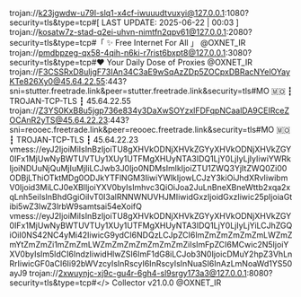 trojan://k23jgwdw-u79l-slq1-x4cf-iwuuudtvuxyi@127.0.0.1:1080?security=tls&type=tcp#[ LAST UPDATE: 2025-06-22 | 00:03 ]
trojan://kosatw7z-stad-q2ei-uhvn-nimtfn2qpv61@127.0.0.1:2080?security=tls&type=tcp#「 ✨ Free Internet For All 」 @OXNET_IR
trojan://pmdbpzeg-qx58-4qih-n6ki-r7rist6bxpt8@127.0.0.1:3080?security=tls&type=tcp#❤️ Your Daily Dose of Proxies @OXNET_IR
trojan://F3CSSRxD8uljgF73IAn34C3aE9wSqAzZDp5ZOCpxDBRacNYelOYayKTe826Xy0@45.64.22.55:443?sni=stutter.freetrade.link&peer=stutter.freetrade.link&security=tls#MO 🇲🇴 ┇ TROJAN-TCP-TLS ┇ 45.64.22.55
trojan://Z3YS0KxB8u5jgp736e834y3DaXwSOYzxlFDFqpNCaalDA9CEIRceZOCAnR2yTS@45.64.22.23:443?sni=reooec.freetrade.link&peer=reooec.freetrade.link&security=tls#MO 🇲🇴 ┇ TROJAN-TCP-TLS ┇ 45.64.22.23
vmess://eyJ2IjoiMiIsInBzIjoiTU8gXHVkODNjXHVkZGYyXHVkODNjXHVkZGY0IFx1MjUwNyBWTUVTUy1XUy1UTFMgXHUyNTA3IDQ1LjY0LjIyLjIyIiwiYWRkIjoiNDUuNjQuMjIuMjIiLCJwb3J0Ijo0NDMsImlkIjoiZTU1ZWQ3YjItZWQ0Zi00ODBjLThiOTktMDg0ODJkYTFlNGM3IiwiYWlkIjowLCJzY3kiOiJhdXRvIiwibmV0Ijoid3MiLCJ0eXBlIjoiYXV0byIsImhvc3QiOiJoa2JuLnBneXBneWttb2xqa2xqLnh5eiIsInBhdGgiOiIvT0I3alRNNWNUVHJMIiwidGxzIjoidGxzIiwic25pIjoiaGtibi5wZ3lwZ3lrbW9samtsai54eXoifQ
vmess://eyJ2IjoiMiIsInBzIjoiTU8gXHVkODNjXHVkZGYyXHVkODNjXHVkZGY0IFx1MjUwNyBWTUVTUy1XUy1UTFMgXHUyNTA3IDQ1LjY0LjIyLjYiLCJhZGQiOiI0NS42NC4yMi42IiwicG9ydCI6NDQzLCJpZCI6ImZmZmZmZmZmLWZmZmYtZmZmZi1mZmZmLWZmZmZmZmZmZmZmZiIsImFpZCI6MCwic2N5IjoiYXV0byIsIm5ldCI6IndzIiwidHlwZSI6ImF1dG8iLCJob3N0IjoicDMuY2hpZ3VhLnRrIiwicGF0aCI6Ii92bWVzcyIsInRscyI6InRscyIsInNuaSI6InAzLmNoaWd1YS50ayJ9
trojan://2xwuynjc-xj9c-gu4r-6gh4-sl9srgy173a3@127.0.0.1:8080?security=tls&type=tcp#</> Collector v21.0.0 @OXNET_IR